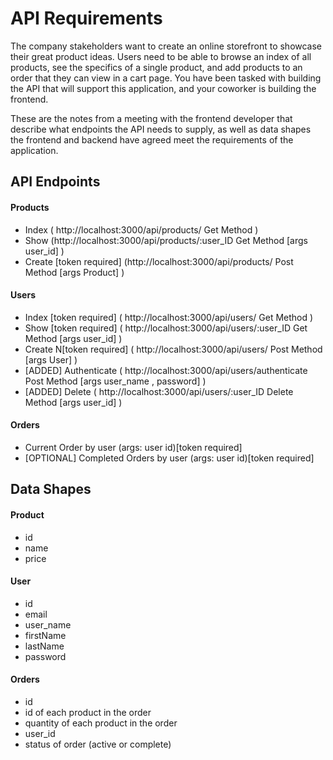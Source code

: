 # API Requirements

The company stakeholders want to create an online storefront to showcase their great product ideas. Users need to be able to browse an index of all products, see the specifics of a single product, and add products to an order that they can view in a cart page. You have been tasked with building the API that will support this application, and your coworker is building the frontend.

These are the notes from a meeting with the frontend developer that describe what endpoints the API needs to supply, as well as data shapes the frontend and backend have agreed meet the requirements of the application.

## API Endpoints

#### Products

- Index ( http://localhost:3000/api/products/ Get Method )
- Show (http://localhost:3000/api/products/:user_ID Get Method [args user_id] )
- Create [token required] (http://localhost:3000/api/products/ Post Method [args Product] )

#### Users

- Index [token required] ( http://localhost:3000/api/users/ Get Method )
- Show [token required] ( http://localhost:3000/api/users/:user_ID Get Method [args user_id] )
- Create N[token required] ( http://localhost:3000/api/users/ Post Method [args User] )
- [ADDED] Authenticate ( http://localhost:3000/api/users/authenticate Post Method [args user_name , password] )
- [ADDED] Delete ( http://localhost:3000/api/users/:user_ID Delete Method [args user_id] )

#### Orders

- Current Order by user (args: user id)[token required]
- [OPTIONAL] Completed Orders by user (args: user id)[token required]

## Data Shapes

#### Product

- id
- name
- price

#### User

- id
- email
- user_name
- firstName
- lastName
- password

#### Orders

- id
- id of each product in the order
- quantity of each product in the order
- user_id
- status of order (active or complete)
